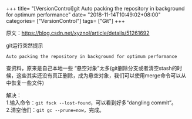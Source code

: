 +++
title= "[VersionControl]git Auto packing the repository in background for optimum performance"
date= "2018-11-14T10:49:02+08:00"
categories= ["VersionControl"]
tags= ["Git"]
+++

原文：https://blog.csdn.net/xyznol/article/details/51261692

git运行突然提示

    Auto packing the repository in background for optimum performance

查资料，原来是自己本地一些 “悬空对象”太多(git删除分支或者清空stash的时候，这些其实还没有真正删除，成为悬空对象，我们可以使用merge命令可以从中恢复一些文件)

解决：  
1.输入命令：`git fsck --lost-found`，可以看到好多“dangling commit”。  
2.清空他们：`git gc --prune=now`，完成。  
